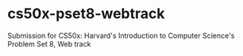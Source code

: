 # cs50x-pset8-webtrack
Submission for CS50x: Harvard's Introduction to Computer Science's Problem Set 8, Web track
